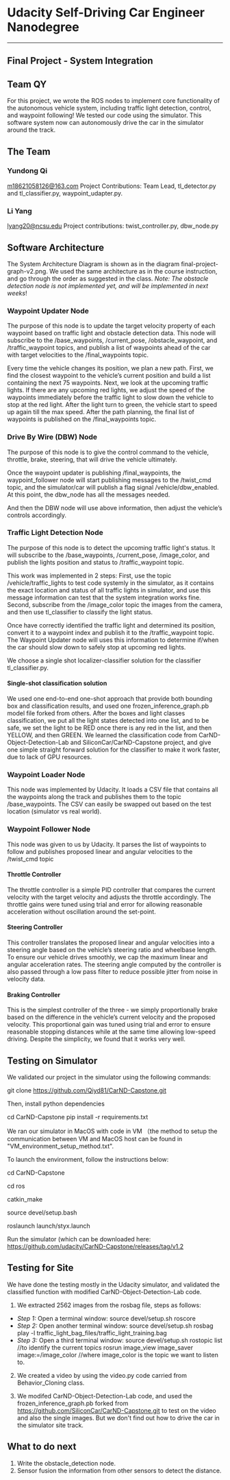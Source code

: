 # Udacity Self-Driving Car Engineer Nanodegree

* * *


## Final Project - System Integration

## Team QY

For this project, we wrote the ROS nodes to implement core functionality of the autonomous vehicle system, including traffic light detection, control, and waypoint following! We tested our code using the simulator. This software system now can autonomously drive the car in the simulator around the track.

## The Team

### Yundong Qi

m18621058126@163.com
Project Contributions: Team Lead, tl_detector.py and tl_classifier.py, waypoint_udapter.py.

### Li Yang

lyang20@ncsu.edu
Project contributions: twist_controller.py, dbw_node.py

## Software Architecture
The System Architecture Diagram is shown as in the diagram final-project-graph-v2.png.
We used the same architecture as in the course instruction, and go through the order as suggested in the class. 
*Note: The obstacle detection node is not implemented yet, and will be implemented in next weeks*!

### Waypoint Updater Node

The purpose of this node is to update the target velocity property of each waypoint based on traffic light and obstacle detection data. This node will subscribe to the /base_waypoints, /current_pose, /obstacle_waypoint, and /traffic_waypoint topics, and publish a list of waypoints ahead of the car with target velocities to the /final_waypoints topic.

Every time the vehicle changes its position, we plan a new path. First, we find the closest waypoint to the vehicle’s current position and build a list containing the next 75 waypoints. Next, we look at the upcoming traffic lights. If there are any upcoming red lights, we adjust the speed of the waypoints immediately before the traffic light to slow down the vehicle to stop at the red light. After the light turn to green, the vehicle start to speed up again till the max speed. 
After the path planning, the final list of waypoints is published on the /final_waypoints topic.

### Drive By Wire (DBW) Node

The purpose of this node is to give the control command to the vehicle, throttle, brake, steering, that will drive the vehicle ultimately.

Once the waypoint updater is publishing /final_waypoints, the waypoint_follower node will start publishing messages to the /twist_cmd topic, and the simulator/car will publish a flag signal /vehicle/dbw_enabled. At this point, the dbw_node has all the messages needed. 

And then the DBW node will use above information, then adjust the vehicle’s controls accordingly. 

### Traffic Light Detection Node

The purpose of this node is to detect the upcoming traffic light's status. It will subscribe to the /base_waypoints, /current_pose, /image_color, and publish the lights position and status to /traffic_waypoint topic.

This work was implemented in 2 steps:
First, use the topic /vehicle/traffic_lights to test code systemly in the simulator, as it contains the exact location and status of all traffic lights in simulator, and use this message information can test that the system integration works fine.
Second, subscribe from the /image_color topic the images from the camera, and then use tl_classifier to classify the light status. 

Once have correctly identified the traffic light and determined its position, convert it to a waypoint index and publish it to the /traffic_waypoint topic. The Waypoint Updater node will uses this information to determine if/when the car should slow down to safely stop at upcoming red lights.  

We choose a single shot localizer-classifier solution for the classifier tl_classifier.py.

#### Single-shot classification solution

We used one end-to-end one-shot approach that provide both bounding box and classification results, and used one frozen_inference_graph.pb model file forked from others.
After the boxes and light classes classification, we put all the light states detected into one list, and to be safe, we 
set the light to be RED once there is any red in the list, and then YELLOW, and then GREEN.
We learned the classification code from CarND-Object-Detection-Lab and SiliconCar/CarND-Capstone project, and give one simple straight forward solution for the classifier to make it work faster, due to lack of GPU resources. 

### Waypoint Loader Node

This node was implemented by Udacity. It loads a CSV file that contains all the waypoints along the track and publishes them to the topic /base_waypoints. The CSV can easily be swapped out based on the test location (simulator vs real world).

### Waypoint Follower Node

This node was given to us by Udacity. It parses the list of waypoints to follow and publishes proposed linear and angular velocities to the /twist_cmd topic

#### Throttle Controller

The throttle controller is a simple PID controller that compares the current velocity with the target velocity and adjusts the throttle accordingly. The throttle gains were tuned using trial and error for allowing reasonable acceleration without oscillation around the set-point.

#### Steering Controller

This controller translates the proposed linear and angular velocities into a steering angle based on the vehicle’s steering ratio and wheelbase length. To ensure our vehicle drives smoothly, we cap the maximum linear and angular acceleration rates. The steering angle computed by the controller is also passed through a low pass filter to reduce possible jitter from noise in velocity data.

#### Braking Controller

This is the simplest controller of the three - we simply proportionally brake based on the difference in the vehicle’s current velocity and the proposed velocity. This proportional gain was tuned using trial and error to ensure reasonable stopping distances while at the same time allowing low-speed driving. Despite the simplicity, we found that it works very well.

## Testing on Simulator

We validated our project in the simulator using the following commands:

git clone https://github.com/Qiyd81/CarND-Capstone.git

Then, install python dependencies

cd CarND-Capstone
pip install -r requirements.txt

We ran our simulator in MacOS with code in VM （the method to setup the communication between VM and MacOS host can be found in "VM_environment_setup_method.txt".

To launch the environment, follow the instructions below:

cd CarND-Capstone

cd ros

catkin_make 

source devel/setup.bash

roslaunch launch/styx.launch

Run the simulator (which can be downloaded here: 
https://github.com/udacity/CarND-Capstone/releases/tag/v1.2

## Testing for Site

We have done the testing mostly in the Udacity simulator, and validated the classified function with modified CarND-Object-Detection-Lab code. 
1. We extracted 2562 images from the rosbag file, steps as follows:
 - *Step 1:* Open a terminal window:
      source devel/setup.sh
      roscore
 - *Step 2:* Open another terminal window:
      source devel/setup.sh
      rosbag play -l traffic_light_bag_files/traffic_light_training.bag
 - *Step 3:* Open a third terminal window:
      source devel/setup.sh
      rostopic list //to identify the current topics
      rosrun image_view image_saver image:=/image_color  //where image_color is the topic we want to listen to.
2. We created a video by using the video.py code carried from Behavior_Cloning class. 

3. We modifed CarND-Object-Detection-Lab code, and used the frozen_inference_graph.pb forked from https://github.com/SiliconCar/CarND-Capstone.git to test on the video and also the single images. But we don't find out how to drive the car in the simulator site track. 

## What to do next

1. Write the obstacle_detection node.
2. Sensor fusion the information from other sensors to detect the distance.

